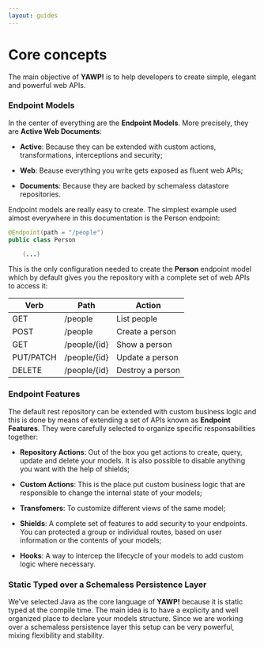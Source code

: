 ```yaml
---
layout: guides
---
```

# Core concepts

The main objective of __YAWP!__ is to help developers to create simple, elegant and
powerful web APIs. 

### Endpoint Models

In the center of everything are the __Endpoint Models__. More precisely, they are __Active Web Documents__:
 
 * __Active__: Because they can be extended with custom actions, transformations, interceptions and security;
 
 * __Web__: Beause everything you write gets exposed as fluent web APIs;
 
 * __Documents__: Because they are backed by schemaless datastore repositories.
  
Endpoint models are really easy to create. The simplest example used almost everywhere in this
documentation is the Person endpoint:

~~~ java
@Endpoint(path = "/people")
public class Person

    (...)
~~~

This is the only configuration needed to create the __Person__ endpoint model which by default gives 
you the repository with a complete set of web APIs to access it:

| Verb        | Path           | Action                |
| ----------- |--------------- | --------------------- |
| GET         | /people        | List people           |
| POST        | /people        | Create a person       |
| GET         | /people/{id}   | Show a person         |
| PUT/PATCH   | /people/{id}   | Update a person       |
| DELETE      | /people/{id}   | Destroy a person      |

### Endpoint Features

The default rest repository can be extended with custom business logic and this is done by means 
of extending  a set of APIs known as __Endpoint Features__. They were carefully selected 
to organize specific responsabilities together:

 * __Repository Actions__: Out of the box you get actions to create, query, update and delete your models. 
    It is also possible to disable anything you want with the help of shields;
 
 * __Custom Actions__: This is the place put custom business logic that are responsible to change the internal
    state of your models;
 
 * __Transfomers__: To customize different views of the same model; 
 
 * __Shields__: A complete set of features to add security to your endpoints. You can protected a group or 
    individual routes, based on user information or the contents of your models;
 
 * __Hooks__: A way to intercep the lifecycle of your models to add custom logic where necessary.
 
### Static Typed over a Schemaless Persistence Layer

We've selected Java as the core language of __YAWP!__ because it is static typed at the compile time. 
The main idea is to have a explicity and well organized place to declare your models structure. 
Since we are working over a schemaless persistence layer this setup can be very powerful, mixing
flexibility and stability.









